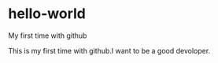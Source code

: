 # hello-world
My first time with github

This is my first time with github.I want to be a good devoloper.
